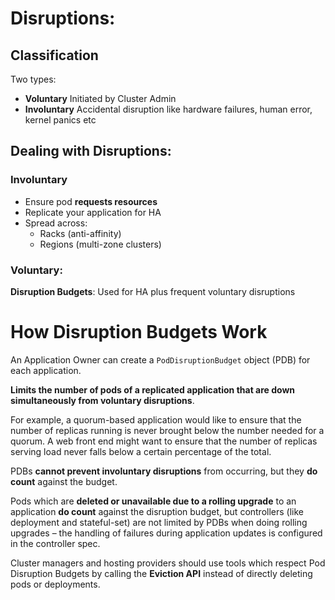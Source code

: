 # Disruptions:

## Classification
Two types:
* **Voluntary** Initiated by Cluster Admin
* **Involuntary** Accidental disruption like hardware failures, human error, kernel panics etc

## Dealing with Disruptions:
### Involuntary
* Ensure pod **requests resources**
* Replicate your application for HA
* Spread across:
    * Racks (anti-affinity)
    * Regions (multi-zone clusters)
### Voluntary:
**Disruption Budgets**: Used for HA plus frequent voluntary disruptions

# How Disruption Budgets Work
An Application Owner can create a `PodDisruptionBudget` object (PDB) for each application. 

**Limits the number of pods of a replicated application that are down simultaneously from voluntary disruptions**. 

For example, a quorum-based application would like to ensure that the number of replicas running is never brought below the number needed for a quorum. A web front end might want to ensure that the number of replicas serving load never falls below a certain percentage of the total.

PDBs **cannot prevent involuntary disruptions** from occurring, but they **do count** against the budget.

Pods which are **deleted or unavailable due to a rolling upgrade** to an application **do count** against the disruption budget, but controllers (like deployment and stateful-set) are not limited by PDBs when doing rolling upgrades – the handling of failures during application updates is configured in the controller spec.

Cluster managers and hosting providers should use tools which respect Pod Disruption Budgets by calling the **Eviction API** instead of directly deleting pods or deployments. 